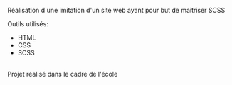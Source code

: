 Réalisation d'une imitation d'un site web ayant pour but de maitriser SCSS

Outils utilisés:
- HTML
- CSS
- SCSS
</br>
Projet réalisé dans le cadre de l'école
